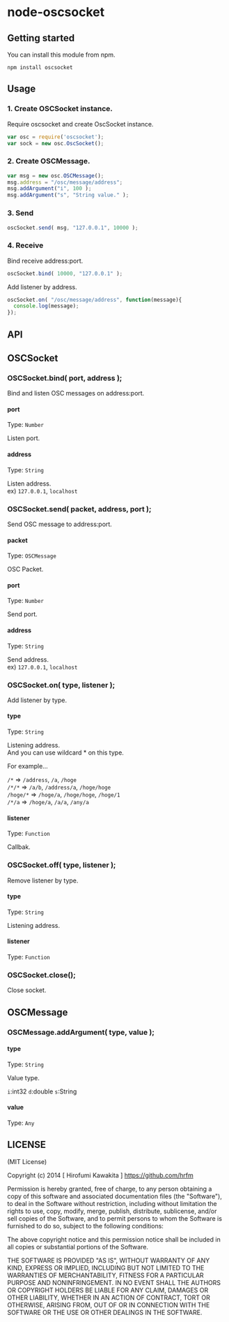 node-oscsocket
==============

Getting started
-----

You can install this module from npm.

    npm install oscsocket

Usage
-----

### 1. Create OSCSocket instance.

Require oscsocket and create OscSocket instance.

```javascript
var osc = require('oscsocket');
var sock = new osc.OscSocket();
```

### 2. Create OSCMessage.

```javascript
var msg = new osc.OSCMessage();
msg.address = "/osc/message/address";
msg.addArgument("i", 100 );
msg.addArgument("s", "String value." );
```

### 3. Send

```javascript
oscSocket.send( msg, "127.0.0.1", 10000 );
```

### 4. Receive

Bind receive address:port.

```javascript
oscSocket.bind( 10000, "127.0.0.1" );
```

Add listener by address.

```javascript
oscSocket.on( "/osc/message/address", function(message){
  console.log(message);
});
```

API
-----

## OSCSocket

### OSCSocket.bind( port, address );

Bind and listen OSC messages on address:port.

#### port
Type: `Number`

Listen port.

#### address
Type: `String`

Listen address.  
ex) `127.0.0.1`, `localhost`

### OSCSocket.send( packet, address, port );

Send OSC message to address:port.

#### packet
Type: `OSCMessage`

OSC Packet.

#### port
Type: `Number`

Send port.

#### address
Type: `String`

Send address.  
ex) `127.0.0.1`, `localhost`


### OSCSocket.on( type, listener );

Add listener by type.

#### type
Type: `String`

Listening address.  
And you can use wildcard * on this type. 

For example...

`/*` => `/address`, `/a`, `/hoge`  
`/*/*` => `/a/b`, `/address/a`, `/hoge/hoge`  
`/hoge/*` => `/hoge/a`, `/hoge/hoge`, `/hoge/1`  
`/*/a` => `/hoge/a`, `/a/a`, `/any/a`

#### listener
Type: `Function`

Callbak.

### OSCSocket.off( type, listener );

Remove listener by type.

#### type
Type: `String`

Listening address.  

#### listener
Type: `Function`


### OSCSocket.close();

Close socket.

## OSCMessage

### OSCMessage.addArgument( type, value );

#### type
Type: `String`

Value type.  

`i`:int32
`d`:double
`s`:String

#### value
Type: `Any`


LICENSE
-------

(MIT License)

Copyright (c) 2014 [ Hirofumi Kawakita ] https://github.com/hrfm

Permission is hereby granted, free of charge, to any person obtaining
a copy of this software and associated documentation files (the
"Software"), to deal in the Software without restriction, including
without limitation the rights to use, copy, modify, merge, publish,
distribute, sublicense, and/or sell copies of the Software, and to
permit persons to whom the Software is furnished to do so, subject to
the following conditions:

The above copyright notice and this permission notice shall be
included in all copies or substantial portions of the Software.

THE SOFTWARE IS PROVIDED "AS IS", WITHOUT WARRANTY OF ANY KIND,
EXPRESS OR IMPLIED, INCLUDING BUT NOT LIMITED TO THE WARRANTIES OF
MERCHANTABILITY, FITNESS FOR A PARTICULAR PURPOSE AND
NONINFRINGEMENT. IN NO EVENT SHALL THE AUTHORS OR COPYRIGHT HOLDERS BE
LIABLE FOR ANY CLAIM, DAMAGES OR OTHER LIABILITY, WHETHER IN AN ACTION
OF CONTRACT, TORT OR OTHERWISE, ARISING FROM, OUT OF OR IN CONNECTION
WITH THE SOFTWARE OR THE USE OR OTHER DEALINGS IN THE SOFTWARE.
